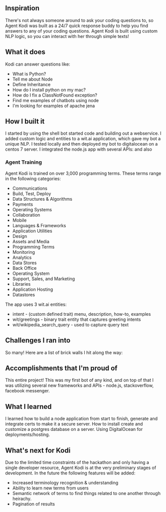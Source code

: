 ## Inspiration
There's not always someone around to ask your coding questions to, so Agent Kodi was built as a 24/7 quick response buddy to help you find answers to any of your coding questions. Agent Kodi is built using custom NLP logic, so you can interact with her through simple texts!

## What it does
Kodi can answer questions like:
* What is Python?
* Tell me about Node
* Define Inheritance
* How do I install python on my mac?
* How do I fix a ClassNotFound exception?
* Find me examples of chatbots using node
* I'm looking for examples of apache jena


## How I built it

I started by using the shell bot started code and building out a webservice. I added custom logic and entities to a wit.ai application, which gave my bot a unique NLP. I tested locally and then deployed my bot to digitalocean on a centos 7 server. I integrated the node.js app with several APIs: and also
### Agent Training
Agent Kodi is trained on over 3,000 programming terms. These terms range in the following categories: 
* Communications
* Build, Test, Deploy
* Data Structures & Algorithms
* Payments
* Operating Systems
* Collaboration
* Mobile
* Languages & Frameworks
* Application Utilities
* Design
* Assets and Media
* Programming Terms
* Monitoring
* Analytics
* Data Stores
* Back Office
* Operating System
* Support, Sales, and Marketing
* Libraries
* Application Hosting
* Datastores

The app uses 3 wit.ai entities: 
* intent - (custom defined trait) menu, description, how-to, examples
* wit/greetings - binary trait entity that captures greeting intents 
* wit/wikipedia_search_query - used to capture query text


## Challenges I ran into
So many! Here are a list of brick walls I hit along the way:

## Accomplishments that I'm proud of
This entire project! This was my first bot of any kind, and on top of that I was utilizing several new frameworks and APIs - node.js, stackoverflow, facebook messenger. 

## What I learned
I learned how to build a node application from start to finish, generate and integrate certs to make it a secure server.
How to install create and customize a postgres database on a server.
Using DigitalOcean for deployments/hosting.


## What's next for Kodi
Due to the limited time constraints of the hackathon and only having a single developer resource, Agent Kodi is at the very preliminary stages of development. In the future the following features will be added:
* Increased terminology recognition & understanding
* Ability to learn new terms from users
* Semantic network of terms to find things related to one another through heirachy.
* Pagination of results
